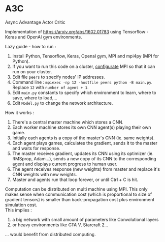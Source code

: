 # A3C
Async Advantage Actor Critic

Implementation of https://arxiv.org/abs/1602.01783 using Tensorflow - Keras and OpenAI gym environments.  

Lazy guide - how to run :
1) Install Python, Tensorflow, Keras, OpenaI gym, MPI and mpi4py (MPI for Python).
2) If you want to run this code on a cluster, [configurate](http://mpitutorial.com/tutorials/) MPI so that it can run on your cluster. 
3) Edit file `peers` to specify nodes' IP addresses.
4) Command line : `mpiexec -np 12 -hostfile peers python -B main.py`. Replace `12` with `number of agent + 1`.
5) Edit `main.py` constants to specify which environment to learn, where to save, where to load,...
6) Edit `Model.py` to change the network architecture.

How it works :
1) There's a central master machine which stores a CNN.
2) Each worker machine stores its own CNN agent(s) playing their own game.
3) Initially each agents is a copy of the master's CNN (ie. same weights).
4) Each agent plays games, calculates the gradient, sends it to the master and waits for response.
5) The master receives gradient, updates its CNN using its optimizer (ie. RMSprop, Adam...), sends a new copy of its CNN to the corresponding agent and displays current progress to human user.
6) The agent receives response (new weights) from master and replace it's CNN weights with new weights.
7) Master and agents run that loop forever, or until Ctrl + C is hit.

Computation can be distributed on multi machine using MPI. This only makes sense when communication cost (which is proportional to size of gradient tensors) is smaller than back-propagation cost plus environment simulation cost.  
This implies :
1) a big network with small amount of parameters like Convolutional layers
2) or heavy environments like GTA V, Starcraft 2...  

... would benefit from distributed computing.
